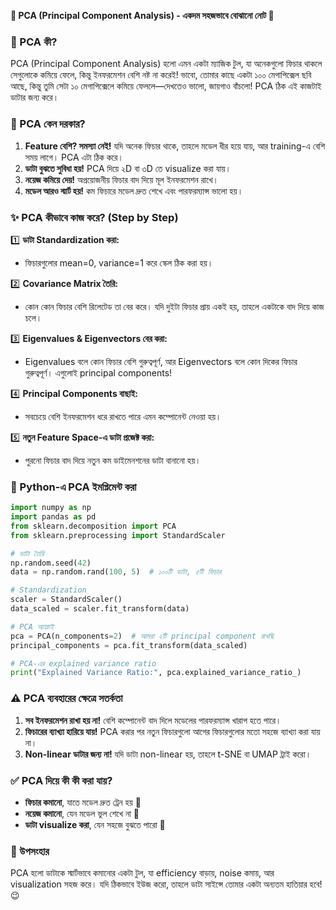 **🔹 PCA (Principal Component Analysis) - একদম সহজভাবে বোঝানো নোট 🔹**

### 🧐 PCA কী?
PCA (Principal Component Analysis) হলো এমন একটা ম্যাজিক টুল, যা অনেকগুলো ফিচার থাকলে সেগুলোকে কমিয়ে ফেলে, কিন্তু ইনফরমেশন বেশি নষ্ট না করেই! ভাবো, তোমার কাছে একটা ১০০ মেগাপিক্সেল ছবি আছে, কিন্তু তুমি সেটা ১০ মেগাপিক্সেলে কমিয়ে ফেললে—দেখতেও ভালো, জায়গাও বাঁচলো! PCA ঠিক এই কাজটাই ডাটার জন্য করে।

### 🤔 PCA কেন দরকার?
1. **Feature বেশি? সমস্যা নেই!** যদি অনেক ফিচার থাকে, তাহলে মডেল ধীর হয়ে যায়, আর training-এ বেশি সময় লাগে। PCA এটা ঠিক করে।
2. **ডাটা বুঝতে সুবিধা হয়!** PCA দিয়ে ২D বা ৩D তে visualize করা যায়।
3. **নয়েজ কমিয়ে দেয়!** অপ্রয়োজনীয় ফিচার বাদ দিয়ে মূল ইনফরমেশন রাখে।
4. **মডেল আরও স্মার্ট হয়!** কম ফিচারে মডেল দ্রুত শেখে এবং পারফরম্যান্স ভালো হয়।

### ✨ PCA কীভাবে কাজ করে? (Step by Step)

1️⃣ **ডাটা Standardization করা:**  
   - ফিচারগুলোর mean=0, variance=1 করে স্কেল ঠিক করা হয়।

2️⃣ **Covariance Matrix তৈরি:**  
   - কোন কোন ফিচার বেশি রিলেটেড তা বের করে। যদি দুইটা ফিচার প্রায় একই হয়, তাহলে একটাকে বাদ দিয়ে কাজ চলে।

3️⃣ **Eigenvalues & Eigenvectors বের করা:**  
   - Eigenvalues বলে কোন ফিচার বেশি গুরুত্বপূর্ণ, আর Eigenvectors বলে কোন দিকের ফিচার গুরুত্বপূর্ণ। এগুলোই principal components!

4️⃣ **Principal Components বাছাই:**  
   - সবচেয়ে বেশি ইনফরমেশন ধরে রাখতে পারে এমন কম্পোনেন্ট নেওয়া হয়।

5️⃣ **নতুন Feature Space-এ ডাটা প্রজেক্ট করা:**  
   - পুরনো ফিচার বাদ দিয়ে নতুন কম ডাইমেনশনের ডাটা বানানো হয়।

### 🚀 Python-এ PCA ইমপ্লিমেন্ট করা
```python
import numpy as np
import pandas as pd
from sklearn.decomposition import PCA
from sklearn.preprocessing import StandardScaler

# ডাটা তৈরি
np.random.seed(42)
data = np.random.rand(100, 5)  # ১০০টি ডাটা, ৫টি ফিচার

# Standardization
scaler = StandardScaler()
data_scaled = scaler.fit_transform(data)

# PCA অ্যাপ্লাই
pca = PCA(n_components=2)  # আমরা ২টি principal component রাখছি
principal_components = pca.fit_transform(data_scaled)

# PCA-এর explained variance ratio
print("Explained Variance Ratio:", pca.explained_variance_ratio_)
```

### ⚠️ PCA ব্যবহারের ক্ষেত্রে সতর্কতা
1. **সব ইনফরমেশন রাখা হয় না!** বেশি কম্পোনেন্ট বাদ দিলে মডেলের পারফরম্যান্স খারাপ হতে পারে।
2. **ফিচারের ব্যাখ্যা হারিয়ে যায়!** PCA করার পর নতুন ফিচারগুলো আগের ফিচারগুলোর মতো সহজে ব্যাখ্যা করা যায় না।
3. **Non-linear ডাটার জন্য না!** যদি ডাটা non-linear হয়, তাহলে t-SNE বা UMAP ট্রাই করো।

### ✅ PCA দিয়ে কী কী করা যায়?
- **ফিচার কমানো**, যাতে মডেল দ্রুত ট্রেন হয় 🚀
- **নয়েজ কমানো**, যেন মডেল ভুল শেখে না 🤖
- **ডাটা visualize করা**, যেন সহজে বুঝতে পারো 👀

### 🎯 উপসংহার
PCA হলো ডাটাকে স্মার্টভাবে কমানোর একটা টুল, যা efficiency বাড়ায়, noise কমায়, আর visualization সহজ করে। যদি ঠিকভাবে ইউজ করো, তাহলে ডাটা সাইন্সে তোমার একটা অন্যতম হাতিয়ার হবে! 😉

